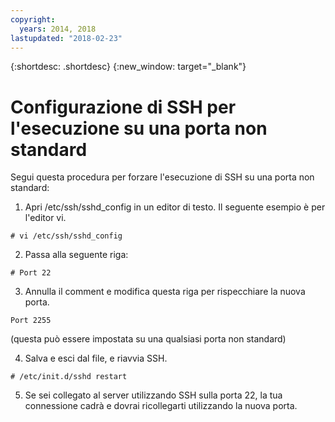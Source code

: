 ```yaml
---
copyright:
  years: 2014, 2018
lastupdated: "2018-02-23"
---
```


{:shortdesc: .shortdesc}
{:new_window: target="_blank"}

# Configurazione di SSH per l'esecuzione su una porta non standard

Segui questa procedura per forzare l'esecuzione di SSH su una porta non standard:

1. Apri /etc/ssh/sshd_config in un editor di testo. Il seguente esempio è per l'editor vi.
```
# vi /etc/ssh/sshd_config
```
 
2. Passa alla seguente riga:
```
# Port 22
```
 
3. Annulla il comment e modifica questa riga per rispecchiare la nuova porta.
```
Port 2255
``` 
(questa può essere impostata su una qualsiasi porta non standard)
 
4. Salva e esci dal file, e riavvia SSH.
```
# /etc/init.d/sshd restart
```

5. Se sei collegato al server utilizzando SSH sulla porta 22, la tua connessione cadrà e dovrai ricollegarti utilizzando la nuova porta.
